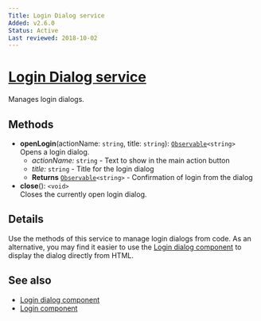 ```yaml
---
Title: Login Dialog service
Added: v2.6.0
Status: Active
Last reviewed: 2018-10-02
---
```


# [Login Dialog service](../../lib/core/services/login-dialog.service.ts "Defined in login-dialog.service.ts")

Manages login dialogs.

## Methods

-   **openLogin**(actionName: `string`, title: `string`): [`Observable`](http://reactivex.io/documentation/observable.html)`<string>`<br/>
    Opens a login dialog.
    -   _actionName:_ `string`  - Text to show in the main action button
    -   _title:_ `string`  - Title for the login dialog
    -   **Returns** [`Observable`](http://reactivex.io/documentation/observable.html)`<string>` - Confirmation of login from the dialog
-   **close**(): `<void>`<br/>
    Closes the currently open login dialog.

## Details

Use the methods of this service to manage login dialogs from code. As an alternative, you may
find it easier to use the [Login dialog component](login-dialog.component.md) to display the
dialog directly from HTML.

## See also

-   [Login dialog component](login-dialog.component.md)
-   [Login component](login.component.md)
